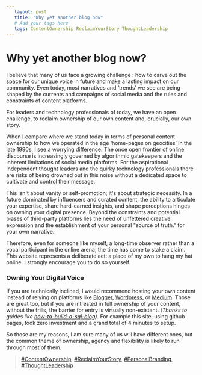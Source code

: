 ```yaml
---
   layout: post
   title: "Why yet another blog now"
   # Add your tags here
   tags: ContentOwnership ReclaimYourStory ThoughtLeadership
---
```

# Why yet another blog now?


I believe that many of us face a growing challenge : how to carve out the space for our unique voice in future and make a lasting impact on our community. Even today, most narratives and ‘trends’ we see are being shaped by the currents and campaigns of social media and the rules and constraints of content  platforms. 

For leaders and technology professionals of today, we have an open challenge, to reclaim ownership of our own content and, crucially, our own story.

When I compare where we stand today in terms of personal content ownership to how we operated in the age ‘home-pages on geocities’ in the late 1990s, I see a worrying difference. 
The once open frontier of online discourse is increasingly governed by algorithmic gatekeepers and the inherent limitations of social media platforms. For the aspirational independent thought leaders and the quirky technology professionals there are risks of being drowned out in this noise without a dedicated space to cultivate and control their message.

This isn't  about vanity or self-promotion; it's about strategic necessity. In a future dominated by influencers and curated content, the ability to articulate your expertise, share hard-earned insights, and shape perceptions hinges on owning your digital presence. Beyond the constraints and potential biases of third-party platforms lies the need of unfettered creative expression and the establishment of your personal "source of truth.” for your own narrative.

Therefore, even for someone like myself, a long-time observer rather than a vocal participant in the online arena, the time has come to stake a claim. This website represents a deliberate act: a place of my own to hang my hat online. I strongly encourage you to do so yourself.

### Owning Your Digital Voice
If you are technically inclined, I would recommend hosting your own content instead of relying on platforms like [Blogger](https://www.blogger.com/), [Wordpress](https://wordpress.com/), or [Medium](). Those are great too, but if you are intrested in full ownership of your content, without the frills, the barrier for entry is virtually non-existant. *(Thanks to guides like [how-to-build-a-sql-blog](https://chadbaldwin.net/2021/03/14/how-to-build-a-sql-blog.html))*. For example this site, using github pages, took zero investment and a grand total of 4 minutes to setup. 

So those are my reasons, I am sure many of us will have different ones, but the common theme of ownership, agency and flexibility is likely to run through most of them.

> [#ContentOwnership](https://www.google.com/search?q=ContentOwnership), [#ReclaimYourStory](https://www.google.com/search?q=ReclaimYourStory), [#PersonalBranding](https://www.google.com/search?q=PersonalBranding), [#ThoughtLeadership](https://www.google.com/search?q=ThoughtLeadership)







